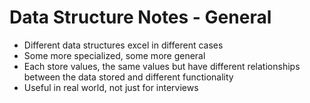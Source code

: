 # Data Structure Notes - General

- Different data structures excel in different cases
- Some more specialized, some more general
- Each store values, the same values but have different relationships between the data stored and different functionality
- Useful in real world, not just for interviews